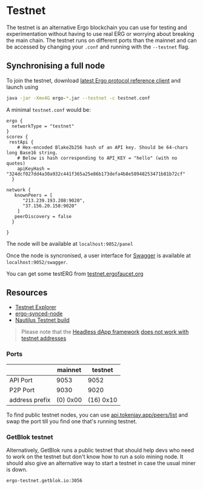 # Testnet

The testnet is an alternative Ergo blockchain you can use for testing and experimentation without having to use real ERG or worrying about breaking the main chain. The testnet runs on different ports than the mainnet and can be accessed by changing your `.conf` and running with the `--testnet` flag. 


## Synchronising a full node

To join the testnet, download [latest Ergo protocol reference client](https://github.com/ergoplatform/ergo/releases/tag/testnet-sync) and launch using

```bash
java -jar -Xmx4G ergo-*.jar --testnet -c testnet.conf
```


A minimal `testnet.conf` would be:

```
ergo {
  networkType = "testnet"
}
scorex {
 restApi {
    # Hex-encoded Blake2b256 hash of an API key. Should be 64-chars long Base16 string.
    # Below is hash corresponding to API_KEY = "hello" (with no quotes)
    apiKeyHash = "324dcf027dd4a30a932c441f365a25e86b173defa4b8e58948253471b81b72cf"
  }
  
network {
   knownPeers = [
      "213.239.193.208:9020",
      "37.156.20.158:9020"
    ]
   peerDiscovery = false
  }

}
```

The node will be available at `localhost:9052/panel`

Once the node is syncronised, a user interface for [Swagger](/node/swagger/) is available at `localhost:9052/swagger`. 

You can get some testERG from [testnet.ergofaucet.org](https://testnet.ergofaucet.org/)


## Resources


- [Testnet Explorer](https://testnet.ergoplatform.com/)
- [ergo-synced-node](https://github.com/mgpai22/ergo-synced-node#ergo-testnet-node-setup)
- [Nautilus Testnet build](https://github.com/capt-nemo429/nautilus-wallet#testnet)




> Please note that the [Headless dApp framework](/dev/stack/headless/#headless-dapp-framework) [does not work with testnet addresses](https://github.com/ergoplatform/ergo-headless-dapp-framework/blob/main/src/encoding.rs#L104)

### Ports

|                | mainnet  | testnet   |
|----------------|----------|-----------|
| API Port       | 9053     | 9052      | 
| P2P Port       | 9030     | 9020      |
| address prefix | (0) 0x00 | (16) 0x10 |

To find public testnet nodes, you can use [api.tokenjay.app/peers/list](https://api.tokenjay.app/peers/list) and swap the port till you find one that's running testnet.



### GetBlok testnet

Alternatively, GetBlok runs a public testnet that should help devs who need to work on the testnet but don't know how to run a solo mining node. It should also give an alternative way to start a testnet in case the usual miner is down. 

```
ergo-testnet.getblok.io:3056
```